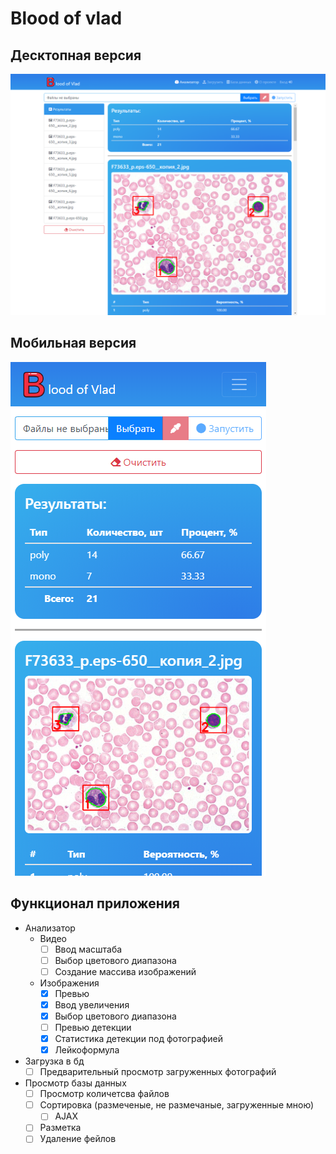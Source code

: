 # Blood of vlad
## Десктопная версия
![](images_for_readme/image_1.png)
## Мобильная версия
![](images_for_readme/image_2.png)

## Функционал приложения
- Анализатор
  - Видео
    - [ ] Ввод масштаба
    - [ ] Выбор цветового диапазона
    - [ ] Создание массива изображений
  - Изображения
    - [x] Превью
    - [x] Ввод увеличения
    - [x] Выбор цветового диапазона
    - [ ] Превью детекции
    - [x] Статистика детекции под фотографией
    - [x] Лейкоформула
- Загрузка в бд
  - [ ] Предварительный просмотр загруженных фотографий
- Просмотр базы данных
  - [ ] Просмотр количетсва файлов
  - [ ] Сортировка (размеченые, не размечаные, загруженные мною)
    - [ ] AJAX
  - [ ] Разметка
  - [ ] Удаление фейлов
